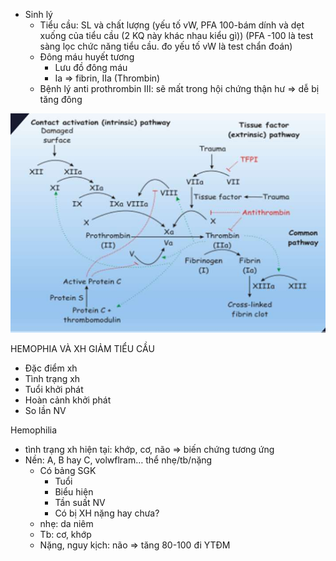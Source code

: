 - Sinh lý
	- Tiểu cầu: SL và chất lượng (yếu tố vW, PFA 100-bám dính và dẹt xuống của tiểu cầu (2 KQ này khác nhau kiểu gì)) (PFA -100 là test sàng lọc chức năng tiểu cầu. đo yếu tố vW là test chẩn đoán)
	- Đông máu huyết tương
		- Lưu đồ đông máu
		- Ia => fibrin, IIa (Thrombin)
	- Bệnh lý anti prothrombin III: sẽ mất trong hội chứng thận hư => dễ bị tăng đông




![VẤN ĐỀ ĐÔNG CẦM MÁU-1687347016149.jpeg](../../../../../200%20Files/image/image/V%E1%BA%A4N%20%C4%90%E1%BB%80%20%C4%90%C3%94NG%20C%E1%BA%A6M%20M%C3%81U-1687347016149.jpeg)




HEMOPHIA VÀ XH GIẢM TIỂU CẦU
- Đặc điểm xh
- Tình trạng xh
- Tuổi khởi phát
- Hoàn cảnh khởi phát
- So lần NV

Hemophilia
- tình trạng xh hiện tại: khớp, cơ, não => biến chứng tương ứng
- Nền: A, B hay C, volwflram… thể nhẹ/tb/nặng
	- Có bảng SGK
		- Tuổi 
		- Biểu hiện
		- Tần suất NV
		- Có bị XH nặng hay chưa?
	- nhẹ: da niêm
	- Tb: cơ, khớp
	- Nặng, nguy kịch: não => tăng 80-100 đi YTĐM